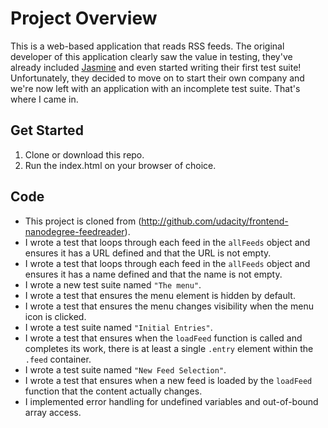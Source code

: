 # Project Overview

This is a web-based application that reads RSS feeds. The original developer of this application clearly saw the value in testing, they've already included [Jasmine](http://jasmine.github.io/) and even started writing their first test suite! Unfortunately, they decided to move on to start their own company and we're now left with an application with an incomplete test suite. That's where I came in.



## Get Started

1. Clone or download this repo.
2. Run the index.html on your browser of choice.


## Code

- This project is cloned from (http://github.com/udacity/frontend-nanodegree-feedreader).
- I wrote a test that loops through each feed in the `allFeeds` object and ensures it has a URL defined and that the URL is not empty.
- I wrote a test that loops through each feed in the `allFeeds` object and ensures it has a name defined and that the name is not empty.
- I wrote a new test suite named `"The menu"`.
- I wrote a test that ensures the menu element is hidden by default.
- I wrote a test that ensures the menu changes visibility when the menu icon is clicked.
- I wrote a test suite named `"Initial Entries"`.
- I wrote a test that ensures when the `loadFeed` function is called and completes its work, there is at least a single `.entry` element within the `.feed` container.
- I wrote a test suite named `"New Feed Selection"`.
- I wrote a test that ensures when a new feed is loaded by the `loadFeed` function that the content actually changes.
- I implemented error handling for undefined variables and out-of-bound array access.
